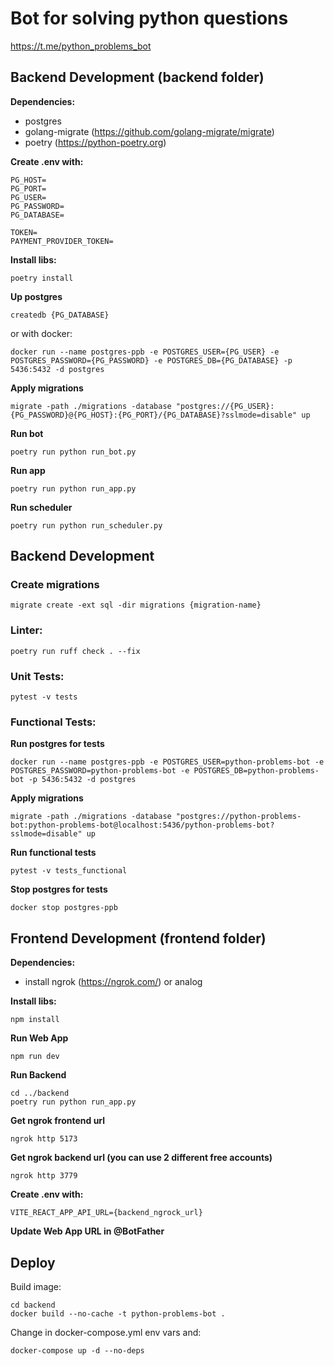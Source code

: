 # Bot for solving python questions
https://t.me/python_problems_bot


## Backend Development (backend folder)
**Dependencies:**

- postgres
- golang-migrate (https://github.com/golang-migrate/migrate)
- poetry (https://python-poetry.org)

**Create .env with:**
```
PG_HOST=
PG_PORT=
PG_USER=
PG_PASSWORD=
PG_DATABASE=

TOKEN=
PAYMENT_PROVIDER_TOKEN=
```

**Install libs:**
```
poetry install
```

**Up postgres**
```
createdb {PG_DATABASE}
```

or with docker:
```
docker run --name postgres-ppb -e POSTGRES_USER={PG_USER} -e POSTGRES_PASSWORD={PG_PASSWORD} -e POSTGRES_DB={PG_DATABASE} -p 5436:5432 -d postgres
```


**Apply migrations**
```
migrate -path ./migrations -database "postgres://{PG_USER}:{PG_PASSWORD}@{PG_HOST}:{PG_PORT}/{PG_DATABASE}?sslmode=disable" up
```

**Run bot**
```
poetry run python run_bot.py
```

**Run app**
```
poetry run python run_app.py
```

**Run scheduler**
```
poetry run python run_scheduler.py
```


## Backend Development

### Create migrations
```
migrate create -ext sql -dir migrations {migration-name} 
```

### Linter:
```
poetry run ruff check . --fix
```

### Unit Tests:
```
pytest -v tests
```

### Functional Tests:
**Run postgres for tests**
```
docker run --name postgres-ppb -e POSTGRES_USER=python-problems-bot -e POSTGRES_PASSWORD=python-problems-bot -e POSTGRES_DB=python-problems-bot -p 5436:5432 -d postgres
```
**Apply migrations**
```
migrate -path ./migrations -database "postgres://python-problems-bot:python-problems-bot@localhost:5436/python-problems-bot?sslmode=disable" up
```
**Run functional tests**
```
pytest -v tests_functional
```
**Stop postgres for tests**
```
docker stop postgres-ppb
```


## Frontend Development (frontend folder)
**Dependencies:**

- install ngrok (https://ngrok.com/) or analog

**Install libs:**
```
npm install
```

**Run Web App**
```
npm run dev
```

**Run Backend**
```
cd ../backend
poetry run python run_app.py
```

**Get ngrok frontend url**
```
ngrok http 5173
```

**Get ngrok backend url (you can use 2 different free accounts)**
```
ngrok http 3779
```

**Create .env with:**
```
VITE_REACT_APP_API_URL={backend_ngrock_url}
```

**Update Web App URL in @BotFather**


## Deploy
Build image:
```
cd backend
docker build --no-cache -t python-problems-bot .
```

Change in docker-compose.yml env vars and:
```
docker-compose up -d --no-deps
```
